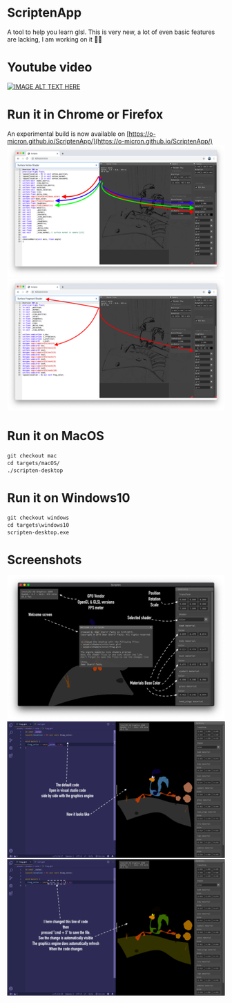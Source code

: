 # ScriptenApp
A tool to help you learn glsl.
This is very new, a lot of even basic features are lacking, I am working on it 💪🏻

# Youtube video
[![IMAGE ALT TEXT HERE](https://i9.ytimg.com/vi/9B1MsXXYhcw/mq2.jpg?sqp=CI_skPEF&rs=AOn4CLAvOk9ebTMX6G8lBZktRlc7V4yYsA)](https://youtu.be/9B1MsXXYhcw)

# Run it in Chrome or Firefox
An experimental build is now available on [https://o-micron.github.io/ScriptenApp/](https://o-micron.github.io/ScriptenApp/)
![Alt text](/screenshots/vertex_shader_uniforms.png "vertex shader uniforms")
![Alt text](/screenshots/fragment_shader_uniforms.png "fragment shader uniforms")

# Run it on MacOS
`git checkout mac` \
`cd targets/macOS/` \
`./scripten-desktop`

# Run it on Windows10
`git checkout windows` \
`cd targets\windows10` \
`scripten-desktop.exe`

# Screenshots
![Alt text](/screenshots/hello.png "Welcome")
![Alt text](/screenshots/before.png "Before")
![Alt text](/screenshots/after.png "After")
